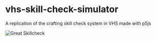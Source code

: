 # vhs-skill-check-simulator
A replication of the crafting skill check system in VHS made with p5js

![Great Skillcheck](https://i.imgur.com/3A4Hx8h.png "VHS Skill Check")
